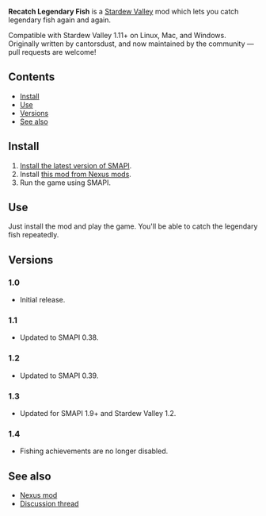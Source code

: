 ﻿**Recatch Legendary Fish** is a [Stardew Valley](http://stardewvalley.net/) mod which lets you
catch legendary fish again and again.

Compatible with Stardew Valley 1.11+ on Linux, Mac, and Windows. Originally written by cantorsdust,
and now maintained by the community — pull requests are welcome!

## Contents
* [Install](#install)
* [Use](#use)
* [Versions](#versions)
* [See also](#see-also)

## Install
1. [Install the latest version of SMAPI](http://canimod.com/for-players/install-smapi).
2. Install [this mod from Nexus mods](http://www.nexusmods.com/stardewvalley/mods/172).
3. Run the game using SMAPI.

## Use
Just install the mod and play the game. You'll be able to catch the legendary fish repeatedly.

## Versions
### 1.0
* Initial release.

### 1.1
* Updated to SMAPI 0.38.

### 1.2
* Updated to SMAPI 0.39.

### 1.3
* Updated for SMAPI 1.9+ and Stardew Valley 1.2.

### 1.4
* Fishing achievements are no longer disabled.

## See also
* [Nexus mod](http://www.nexusmods.com/stardewvalley/mods/172)
* [Discussion thread](http://community.playstarbound.com/threads/storm-and-smapi-recatchlegendaryfish.110140/)
